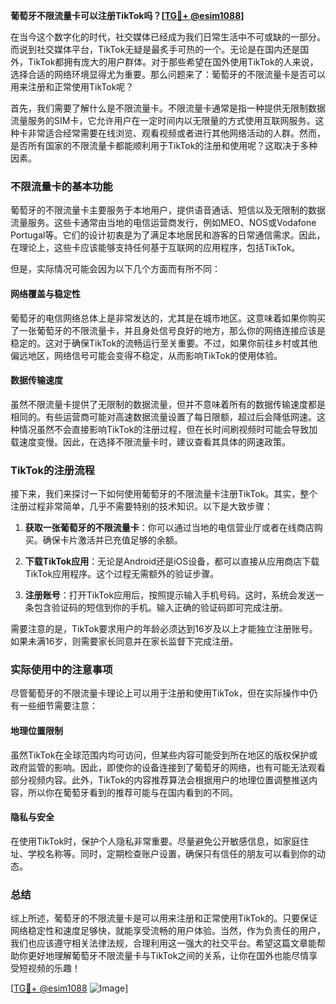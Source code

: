 **葡萄牙不限流量卡可以注册TikTok吗？[[TG💪+ @esim1088](https://t.me/s/esim1088)]**

在当今这个数字化的时代，社交媒体已经成为我们日常生活中不可或缺的一部分。而说到社交媒体平台，TikTok无疑是最炙手可热的一个。无论是在国内还是国外，TikTok都拥有庞大的用户群体。对于那些希望在国外使用TikTok的人来说，选择合适的网络环境显得尤为重要。那么问题来了：葡萄牙的不限流量卡是否可以用来注册和正常使用TikTok呢？

首先，我们需要了解什么是不限流量卡。不限流量卡通常是指一种提供无限制数据流量服务的SIM卡，它允许用户在一定时间内以无限量的方式使用互联网服务。这种卡非常适合经常需要在线浏览、观看视频或者进行其他网络活动的人群。然而，是否所有国家的不限流量卡都能顺利用于TikTok的注册和使用呢？这取决于多种因素。

### 不限流量卡的基本功能

葡萄牙的不限流量卡主要服务于本地用户，提供语音通话、短信以及无限制的数据流量服务。这些卡通常由当地的电信运营商发行，例如MEO、NOS或Vodafone Portugal等。它们的设计初衷是为了满足本地居民和游客的日常通信需求。因此，在理论上，这些卡应该能够支持任何基于互联网的应用程序，包括TikTok。

但是，实际情况可能会因为以下几个方面而有所不同：

#### 网络覆盖与稳定性

葡萄牙的电信网络总体上是非常发达的，尤其是在城市地区。这意味着如果你购买了一张葡萄牙的不限流量卡，并且身处信号良好的地方，那么你的网络连接应该是稳定的。这对于确保TikTok的流畅运行至关重要。不过，如果你前往乡村或其他偏远地区，网络信号可能会变得不稳定，从而影响TikTok的使用体验。

#### 数据传输速度

虽然不限流量卡提供了无限制的数据流量，但并不意味着所有的数据传输速度都是相同的。有些运营商可能对高速数据流量设置了每日限额，超过后会降低网速。这种情况虽然不会直接影响TikTok的注册过程，但在长时间刷视频时可能会导致加载速度变慢。因此，在选择不限流量卡时，建议查看其具体的网速政策。

### TikTok的注册流程

接下来，我们来探讨一下如何使用葡萄牙的不限流量卡注册TikTok。其实，整个注册过程非常简单，几乎不需要特别的技术知识。以下是大致步骤：

1. **获取一张葡萄牙的不限流量卡**：你可以通过当地的电信营业厅或者在线商店购买。确保卡片激活并已充值足够的余额。
   
2. **下载TikTok应用**：无论是Android还是iOS设备，都可以直接从应用商店下载TikTok应用程序。这个过程无需额外的验证步骤。

3. **注册账号**：打开TikTok应用后，按照提示输入手机号码。这时，系统会发送一条包含验证码的短信到你的手机。输入正确的验证码即可完成注册。

需要注意的是，TikTok要求用户的年龄必须达到16岁及以上才能独立注册账号。如果未满16岁，则需要家长同意并在家长监督下完成注册。

### 实际使用中的注意事项

尽管葡萄牙的不限流量卡理论上可以用于注册和使用TikTok，但在实际操作中仍有一些细节需要注意：

#### 地理位置限制

虽然TikTok在全球范围内均可访问，但某些内容可能受到所在地区的版权保护或政府监管的影响。因此，即使你的设备连接到了葡萄牙的网络，也有可能无法观看部分视频内容。此外，TikTok的内容推荐算法会根据用户的地理位置调整推送内容，所以你在葡萄牙看到的推荐可能与在国内看到的不同。

#### 隐私与安全

在使用TikTok时，保护个人隐私非常重要。尽量避免公开敏感信息，如家庭住址、学校名称等。同时，定期检查账户设置，确保只有信任的朋友可以看到你的动态。

### 总结

综上所述，葡萄牙的不限流量卡是可以用来注册和正常使用TikTok的。只要保证网络稳定性和速度足够快，就能享受流畅的用户体验。当然，作为负责任的用户，我们也应该遵守相关法律法规，合理利用这一强大的社交平台。希望这篇文章能帮助你更好地理解葡萄牙不限流量卡与TikTok之间的关系，让你在国外也能尽情享受短视频的乐趣！

[[TG💪+ @esim1088](https://t.me/s/esim1088) ![Image](https://i.postimg.cc/4NQfJmqS/Snipaste-2025-05-13-00-14-12.png)]